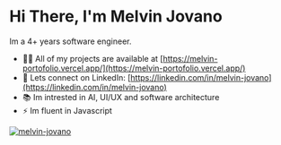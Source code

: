 <h1>Hi There, I'm Melvin Jovano</h1>
<p>Im a 4+ years software engineer.</p>

- 👨‍💻 All of my projects are available at [https://melvin-portofolio.vercel.app/](https://melvin-portofolio.vercel.app/)
- 🙌 Lets connect on LinkedIn: [https://linkedin.com/in/melvin-jovano](https://linkedin.com/in/melvin-jovano)
- 📚 Im intrested in AI, UI/UX and software architecture
- ⚡ Im fluent in Javascript

<p align="left"> <a href="https://github.com/ryo-ma/github-profile-trophy"><img src="https://github-profile-trophy.vercel.app/?username=melvin-jovano" alt="melvin-jovano" /></a></p>
